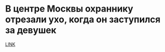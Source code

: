 # В центре Москвы охраннику отрезали ухо, когда он заступился за девушек



[LINK](https://varlamov.ru/2564815.html)